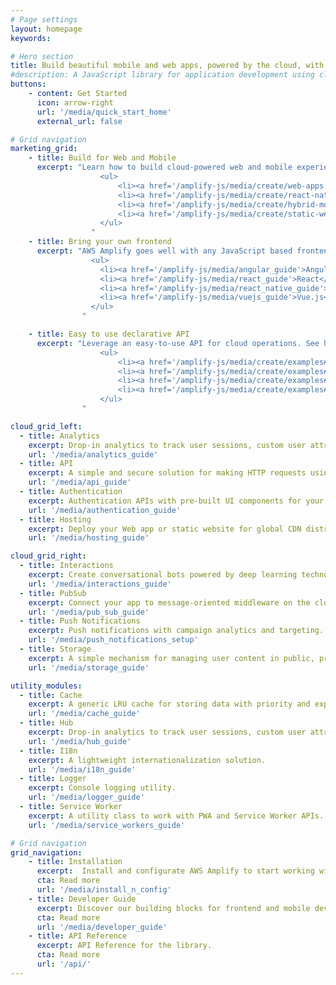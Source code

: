 ```yaml
---
# Page settings
layout: homepage
keywords:

# Hero section
title: Build beautiful mobile and web apps, powered by the cloud, with AWS Amplify.
#description: A JavaScript library for application development using cloud services.
buttons:
    - content: Get Started
      icon: arrow-right
      url: '/media/quick_start_home'
      external_url: false

# Grid navigation
marketing_grid:
    - title: Build for Web and Mobile
      excerpt: "Learn how to build cloud-powered web and mobile experiences with AWS Amplify.
                    <ul>
                        <li><a href='/amplify-js/media/create/web-apps'>Web apps</a></li>
                        <li><a href='/amplify-js/media/create/react-native-apps'>React Native apps</a></li>
                        <li><a href='/amplify-js/media/create/hybrid-mobile-apps'>Hybrid Mobile</a> </li>
                        <li><a href='/amplify-js/media/create/static-web-sites'>Static Websites</a></li>
                    </ul>
                  "
    - title: Bring your own frontend 
      excerpt: "AWS Amplify goes well with any JavaScript based frontend library. Learn more about our frontend support:
                  <ul>
                    <li><a href='/amplify-js/media/angular_guide'>Angular</a> & <a href='/amplify-js/media/ionic_guide'>Ionic</a></li>
                    <li><a href='/amplify-js/media/react_guide'>React</a> </li>
                    <li><a href='/amplify-js/media/react_native_guide'>React Native</a></li>
                    <li><a href='/amplify-js/media/vuejs_guide'>Vue.js</a></li>
                  </ul>
                "

    - title: Easy to use declarative API
      excerpt: "Leverage an easy-to-use API for cloud operations. See how you can add common tasks quickly:
                    <ul>
                        <li><a href='/amplify-js/media/create/examples#add-authentication-to-your-app'>Authentication</a></li>
                        <li><a href='/amplify-js/media/create/examples#store-files-on-the-cloud'>File storage</a></li>
                        <li><a href='/amplify-js/media/create/examples#tracking-user-activity-in-your-app'>User activity</a> </li>
                        <li><a href='/amplify-js/media/create/examples#signing-http-requests'>Secure API requests</a></li>
                    </ul>
                "

cloud_grid_left:
  - title: Analytics
    excerpt: Drop-in analytics to track user sessions, custom user attributes, and in-app metrics.
    url: '/media/analytics_guide'
  - title: API 
    excerpt: A simple and secure solution for making HTTP requests using REST and GraphQL, with support for real-time data.
    url: '/media/api_guide' 
  - title: Authentication
    excerpt: Authentication APIs with pre-built UI components for your app.
    url: '/media/authentication_guide'
  - title: Hosting
    excerpt: Deploy your Web app or static website for global CDN distribution with media streaming support.
    url: '/media/hosting_guide'  

cloud_grid_right:
  - title: Interactions
    excerpt: Create conversational bots powered by deep learning technologies.
    url: '/media/interactions_guide'   
  - title: PubSub
    excerpt: Connect your app to message-oriented middleware on the cloud.
    url: '/media/pub_sub_guide'   
  - title: Push Notifications
    excerpt: Push notifications with campaign analytics and targeting.
    url: '/media/push_notifications_setup'  
  - title: Storage
    excerpt: A simple mechanism for managing user content in public, protected or private storage.
    url: '/media/storage_guide' 

utility_modules:
  - title: Cache
    excerpt: A generic LRU cache for storing data with priority and expiration settings.
    url: '/media/cache_guide'  
  - title: Hub
    excerpt: Drop-in analytics to track user sessions, custom user attributes, and in-app metrics.
    url: '/media/hub_guide'
  - title: I18n
    excerpt: A lightweight internationalization solution.
    url: '/media/i18n_guide' 
  - title: Logger
    excerpt: Console logging utility.
    url: '/media/logger_guide' 
  - title: Service Worker
    excerpt: A utility class to work with PWA and Service Worker APIs.
    url: '/media/service_workers_guide'

# Grid navigation
grid_navigation:
    - title: Installation
      excerpt:  Install and configurate AWS Amplify to start working with cloud services.
      cta: Read more
      url: '/media/install_n_config'
    - title: Developer Guide
      excerpt: Discover our building blocks for frontend and mobile developers.
      cta: Read more
      url: '/media/developer_guide'
    - title: API Reference
      excerpt: API Reference for the library.
      cta: Read more
      url: '/api/'      
---
```

